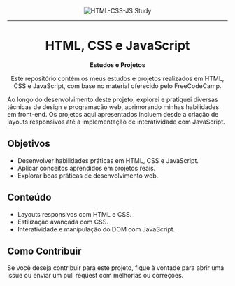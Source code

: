 <p align="center">
  <img src="https://img.shields.io/badge/HTML--CSS--JS-Study-brightgreen" alt="HTML-CSS-JS Study">
</p>
<hr>

<h1 align="center">HTML, CSS e JavaScript</h1>

<p align="center">
  <strong>Estudos e Projetos</strong>
</p>

<p align="center">
  Este repositório contém os meus estudos e projetos realizados em HTML, CSS e JavaScript, com base no material oferecido pelo FreeCodeCamp.
</p>

<p>
  Ao longo do desenvolvimento deste projeto, explorei e pratiquei diversas técnicas de design e programação web, aprimorando minhas habilidades em front-end. Os projetos aqui apresentados incluem desde a criação de layouts responsivos até a implementação de interatividade com JavaScript.
</p>

<h2>Objetivos</h2>
<ul>
  <li>Desenvolver habilidades práticas em HTML, CSS e JavaScript.</li>
  <li>Aplicar conceitos aprendidos em projetos reais.</li>
  <li>Explorar boas práticas de desenvolvimento web.</li>
</ul>

<h2>Conteúdo</h2>
<ul>
  <li>Layouts responsivos com HTML e CSS.</li>
  <li>Estilização avançada com CSS.</li>
  <li>Interatividade e manipulação do DOM com JavaScript.</li>
</ul>

<h2>Como Contribuir</h2>
<p>
  Se você deseja contribuir para este projeto, fique à vontade para abrir uma issue ou enviar um pull request com melhorias ou correções.
</p>